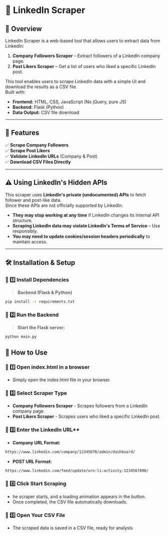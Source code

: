 # 🚀 LinkedIn Scraper

## 📌 Overview

LinkedIn Scraper is a web-based tool that allows users to extract data from LinkedIn:

1. **Company Followers Scraper** – Extract followers of a LinkedIn company page.
2. **Post Likers Scraper** – Get a list of users who liked a specific LinkedIn post.

This tool enables users to scrape LinkedIn data with a simple UI and download the results as a CSV file.  
Built with:

- **Frontend:** HTML, CSS, JavaScript (No jQuery, pure JS)
- **Backend:** Flask (Python)
- **Data Output:** CSV file download

---

## 🔧 Features

✅ **Scrape Company Followers**  
✅ **Scrape Post Likers**  
✅ **Validate LinkedIn URLs** (Company & Post)  
✅ **Download CSV Files Directly**

---

## ⚠️ **Using LinkedIn's Hidden APIs**

This scraper uses **LinkedIn's private (undocumented) APIs** to fetch follower and post-like data.  
Since these APIs are not officially supported by LinkedIn:

- **They may stop working at any time** if LinkedIn changes its internal API structure.
- **Scraping LinkedIn data may violate LinkedIn's Terms of Service** – Use responsibly.
- **You may need to update cookies/session headers periodically** to maintain access.

---

## 🛠️ Installation & Setup

### **🔹 1️⃣ Install Dependencies**

> **Backend (Flask & Python)**

```bash
pip install -r requirements.txt
```

### **🔹 2️⃣ Run the Backend**

> **Start the Flask server:**

```bash
python main.py
```

## 🚀 How to Use

### **🔹 1️⃣ Open index.html in a browser**

- Simply open the index.html file in your browser.

### **🔹 2️⃣ Select Scraper Type**

- **Company Followers Scraper** - Scrapes followers from a LinkedIn company page.
- **Post Likers Scraper** - Scrapes users who liked a specific LinkedIn post.

### 🔹 3️⃣ Enter the LinkedIn URL\*\*

- **Company URL Format:**

```bash
https://www.linkedin.com/company/12345678/admin/dashboard/
```

- **POST URL Format:**

```bash
https://www.linkedin.com/feed/update/urn:li:activity:1234567890/
```

### **🔹 4️⃣ Click Start Scraping**

- he scraper starts, and a loading animation appears in the button.
- Once completed, the CSV file automatically downloads.

### **🔹 5️⃣ Open Your CSV File**

- The scraped data is saved in a CSV file, ready for analysis
